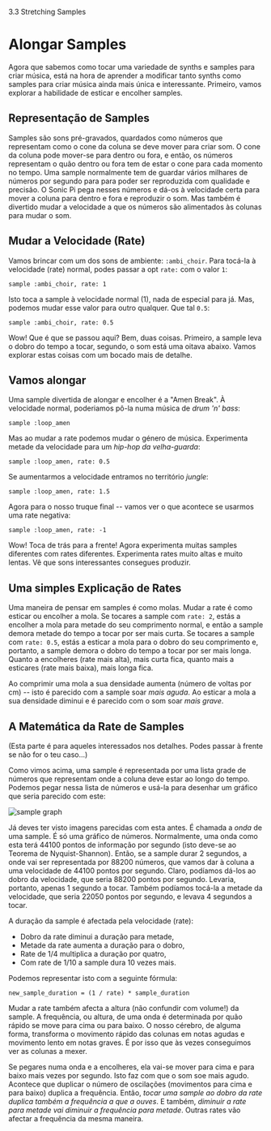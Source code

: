 3.3 Stretching Samples

# Alongar Samples

Agora que sabemos como tocar uma variedade de synths e samples para criar música, está na hora de aprender a modificar tanto synths como samples para criar música ainda mais única e interessante. Primeiro, vamos explorar a habilidade de esticar e encolher samples.

## Representação de Samples

Samples são sons pré-gravados, quardados como números que representam como o cone da coluna se deve mover para criar som. O cone da coluna pode mover-se para dentro ou fora, e então, os números representam o quão dentro ou fora tem de estar o cone para cada momento no tempo. Uma sample normalmente tem de guardar vários milhares de números por segundo para para poder ser reproduzida com qualidade e precisão. O Sonic Pi pega nesses números e dá-os à velocidade certa para mover a coluna para dentro e fora e reproduzir o som. Mas também é divertido mudar a velocidade a que os números são alimentados às colunas para mudar o som.

## Mudar a Velocidade (Rate)

Vamos brincar com um dos sons de ambiente: `:ambi_choir`. Para tocá-la à velocidade (rate) normal, podes passar a opt `rate:` com o valor `1`:

```
sample :ambi_choir, rate: 1
```

Isto toca a sample à velocidade normal (1), nada de especial para já. Mas, podemos mudar esse valor para outro qualquer. Que tal `0.5`:

```
sample :ambi_choir, rate: 0.5
```

Wow! Que é que se passou aqui? Bem, duas coisas. Primeiro, a sample leva o dobro do tempo a tocar, segundo, o som está uma oitava abaixo. Vamos explorar estas coisas com um bocado mais de detalhe.

## Vamos alongar

Uma sample divertida de alongar e encolher é a "Amen Break". À velocidade normal, poderiamos pô-la numa música de *drum 'n' bass*:

```
sample :loop_amen
```

Mas ao mudar a rate podemos mudar o género de música. Experimenta metade da velocidade para um *hip-hop da velha-guarda*:

```
sample :loop_amen, rate: 0.5
```

Se aumentarmos a velocidade entramos no território *jungle*:

```
sample :loop_amen, rate: 1.5
```

Agora para o nosso truque final -- vamos ver o que acontece se usarmos uma rate negativa:

```
sample :loop_amen, rate: -1
```

Wow! Toca de trás para a frente! Agora experimenta muitas samples diferentes com rates diferentes. Experimenta rates muito altas e muito lentas. Vê que sons interessantes consegues produzir.

## Uma simples Explicação de Rates

Uma maneira de pensar em samples é como molas. Mudar a rate é como esticar ou encolher a mola. Se tocares a sample com `rate: 2`, estás a encolher a mola para metade do seu comprimento normal, e então a sample demora metade do tempo a tocar por ser mais curta. Se tocares a sample com `rate: 0.5`, estás a esticar a mola para o dobro do seu comprimento e, portanto, a sample demora o dobro do tempo a tocar por ser mais longa. Quanto a encolheres (rate mais alta), mais curta fica, quanto mais a esticares (rate mais baixa), mais longa fica.

Ao comprimir uma mola a sua densidade aumenta (número de voltas por cm) -- isto é parecido com a sample soar *mais aguda*. Ao esticar a mola a sua densidade diminui e é parecido com o som soar *mais grave*.

## A Matemática da Rate de Samples

(Esta parte é para aqueles interessados nos detalhes. Podes passar à frente se não for o teu caso...)

Como vimos acima, uma sample é representada por uma lista grade de números que representam onde a coluna deve estar ao longo do tempo. Podemos pegar nessa lista de números e usá-la para desenhar um gráfico que seria parecido com este:

![sample graph](../images/tutorial/sample.png)

Já deves ter visto imagens parecidas com esta antes. É chamada a *onda* de uma sample. É só uma gráfico de números. Normalmente, uma onda como esta terá 44100 pontos de informação por segundo (isto deve-se ao Teorema de Nyquist-Shannon). Então, se a sample durar 2 segundos, a onde vai ser representada por 88200 números, que vamos dar à coluna a uma velocidade de 44100 pontos por segundo. Claro, podíamos dá-los ao dobro da velocidade, que seria 88200 pontos por segundo. Levaria, portanto, apenas 1 segundo a tocar. Também podíamos tocá-la a metade da velocidade, que seria 22050 pontos por segundo, e levava 4 segundos a tocar.

A duração da sample é afectada pela velocidade (rate):

* Dobro da rate diminui a duração para metade,
* Metade da rate aumenta a duração para o dobro,
* Rate de 1/4 multiplica a duração por quatro,
* Com rate de 1/10 a sample dura 10 vezes mais.

Podemos representar isto com a seguinte fórmula:

```
new_sample_duration = (1 / rate) * sample_duration 
```

Mudar a rate também afecta a altura (não confundir com volume!) da sample. A frequência, ou altura, de uma onda é determinada por quão rápido se move para cima ou para baixo. O nosso cérebro, de alguma forma, transforma o movimento rápido das colunas em notas agudas e movimento lento em notas graves. É por isso que às vezes conseguimos ver as colunas a mexer.

Se pegares numa onda e a encolheres, ela vai-se mover para cima e para baixo mais vezes por segundo. Isto faz com que o som soe mais agudo. Acontece que duplicar o número de oscilações (movimentos para cima e para baixo) duplica a frequência. Então, *tocar uma sample ao dobro da rate duplica também a frequência a que a ouves*. E também, *diminuir a rate para metade vai diminuir a frequência para metade*. Outras rates vão afectar a frequência da mesma maneira.
